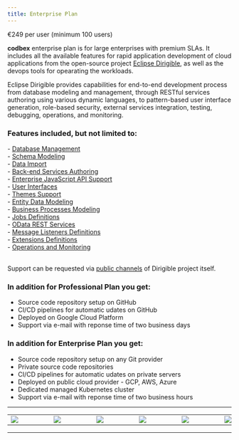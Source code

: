 ```yaml
---
title: Enterprise Plan
---
```


<div class="price-tag">€249 per user (minimum 100 users)</div>

<b>codbex</b> enterprise plan is for large enterprises with premium SLAs. It includes all the available features for rapid application development of cloud applications from the open-source project <a href="https://www.dirigible.io">Eclipse Dirigible</a>, as well as the devops tools for opearating the workloads.

Eclipse Dirigible provides capabilities for end-to-end development process from database modeling and management, through RESTful services authoring using various dynamic languages, to pattern-based user interface generation, role-based security, external services integration, testing, debugging, operations, and monitoring.

### Features included, but not limited to:

<div class="container">
- <a href="https://www.dirigible.io/help/development/ide/perspectives/database/" target="_blank">Database Management</a><br>
- <a href="https://www.dirigible.io/help/development/ide/modelers/database-schema/" target="_blank">Schema Modeling</a><br>
- <a href="https://www.dirigible.io/help/development/ide/editor-csvim/" target="_blank">Data Import</a><br>
- <a href="https://www.dirigible.io/help/development/ide/" target="_blank">Back-end Services Authoring</a><br>
- <a href="https://www.dirigible.io/api/" target="_blank">Enterprise JavaScript API Support</a><br>
- <a href="https://www.dirigible.io/help/development/ide/modelers/form-designer/" target="_blank">User Interfaces</a><br>
- <a href="https://sap.github.io/fundamental-styles/?path=/docs/introduction--overview" target="_blank">Themes Support</a><br>
- <a href="https://www.dirigible.io/help/development/ide/modelers/entity-data/" target="_blank">Entity Data Modeling</a><br>
- <a href="https://www.dirigible.io/help/development/ide/modelers/bpmn/" target="_blank">Business Processes Modeling</a><br>
- <a href="https://www.dirigible.io/help/development/ide/views/jobs/" target="_blank">Jobs Definitions</a><br>
- <a href="https://olingo.apache.org/" target="_blank">OData REST Services</a><br>
- <a href="https://www.dirigible.io/help/development/ide/views/listeners/" target="_blank">Message Listeners Definitions</a><br>
- <a href="https://www.dirigible.io/help/development/extensions/#extensibility" target="_blank">Extensions Definitions</a><br>
- <a href="https://www.dirigible.io/help/development/ide/perspectives/operations/" target="_blank">Operations and Monitoring</a><br>
</div>

<br>

Support can be requested via <a href="https://github.com/eclipse/dirigible/issues">public channels</a> of Dirigible project itself.

### In addition for Professional Plan you get:

- Source code repository setup on GitHub<br>
- CI/CD pipelines for automatic udates on GitHub<br>
- Deployed on Google Cloud Platform<br>
- Support via e-mail with reponse time of two business days<br>

### In addition for Enterprise Plan you get:

- Source code repository setup on any Git provider<br>
- Private source code repositories
- CI/CD pipelines for automatic udates on private servers<br>
- Deployed on public cloud provider - GCP, AWS, Azure<br>
- Dedicated managed Kubernetes cluster
- Support via e-mail with reponse time of two business hours<br>

<hr>

<table>
<tr>
<td>
<div style="width:5em"><a href="https://www.dirigible.io"><img src="/images/logos/dirigible-logo.png"></a></div>
</td>
<td>
<div style="width:5em"><a href="https://www.kubernetes.io/"><img src="/images/logos/kubernetes-logo.png"></a></div>
</td>
<td>
<div style="width:5em"><a href="https://kyma-project.io/"><img src="/images/logos/kyma-logo.png"></a></div>
</td>
<td>
<div style="width:5em"><a href="https://cloud.google.com/kubernetes-engine/"><img src="/images/logos/gke-logo.png"></a></div>
</td>
<td>
<div style="width:5em"><a href="https://azure.microsoft.com/en-us/services/kubernetes-service/#overview"><img src="/images/logos/aks-logo.png"></a></div>
</td>
<td>
<div style="width:5em"><a href="https://aws.amazon.com/eks/"><img src="/images/logos/eks-logo.png"></a></div>
</td>
</tr>
</table>


<hr>
